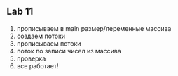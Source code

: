 ## Lab 11
1. прописываем в main размер/переменные массива
2. создаем потоки 
3. прописываем потоки
4. поток по записи чисел из массива 
5. проверка
6. все работает!
